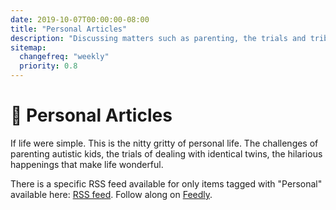 ```yaml
---
date: 2019-10-07T00:00:00-08:00
title: "Personal Articles"
description: "Discussing matters such as parenting, the trials and tribulations of autism, and a range of other hilarious personal topics."
sitemap:
  changefreq: "weekly"
  priority: 0.8
---
```


# 📰 Personal Articles

If life were simple. This is the nitty gritty of personal life. The challenges of parenting autistic kids, the trials of dealing with identical twins, the hilarious happenings that make life wonderful.

There is a specific RSS feed available for only items tagged with "Personal" available here: <a href="/data/tags/personal/index.xml" target="_blank">RSS feed</a>. Follow along on <a href='https://feedly.com/i/subscription/feed%2Fhttps%3A%2F%2Fjustinribeiro.com%2Fdata%tags%2Fpersonal%2Findex.xml' target='blank'>Feedly</a>.
